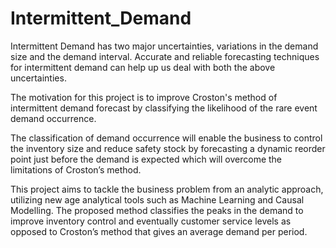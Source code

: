 # Intermittent_Demand

Intermittent Demand has two major uncertainties, variations in the demand size and the demand interval. Accurate and reliable forecasting techniques for intermittent demand can help up us deal with both the above uncertainties. 

The motivation for this project is to improve Croston's method of intermittent demand forecast by classifying the likelihood of the rare event demand occurrence.

The classification of demand occurrence will enable the business to control the inventory size and reduce safety stock by forecasting a dynamic reorder point just before the demand is expected which will overcome the limitations of Croston’s method. 

This project aims to tackle the business problem from an analytic approach, utilizing new age analytical tools such as Machine Learning and Causal Modelling. The proposed method classifies the peaks in the demand to improve inventory control and eventually customer service levels as opposed to Croston’s method that gives an average demand per period.
